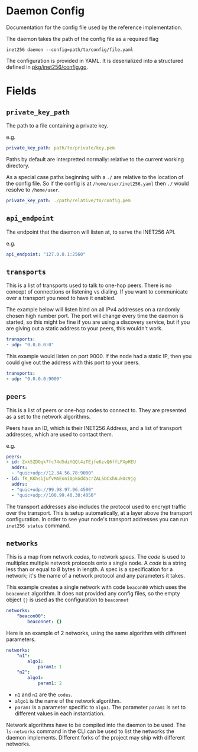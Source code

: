 # Daemon Config
Documentation for the config file used by the reference implementation.

The daemon takes the path of the config file as a required flag
```
inet256 daemon --config=path/to/config/file.yaml
```

The configuration is provided in YAML.  It is deserialized into a structured defined in [pkg/inet256/config.go](../pkg/inet256d/config.go).

# Fields

## `private_key_path`
The path to a file containing a private key.

e.g.
```yaml
private_key_path: path/to/private/key.pem
```

Paths by default are interpretted normally: relative to the current working directory.

As a special case paths beginning with a `./` are relative to the location of the config file.
So if the config is at `/home/user/inet256.yaml` then `./` would resolve to `/home/user`.

```yaml
private_key_path: ./path/relative/to/config.pem
```

## `api_endpoint`
The endpoint that the daemon will listen at, to serve the INET256 API.

e.g.
```yaml
api_endpoint: "127.0.0.1:2560"
```

## `transports`
This is a list of transports used to talk to one-hop peers.
There is no concept of connections or listening vs dialing.
If you want to communicate over a transport you need to have it enabled.

The example below will listen bind on all IPv4 addresses on a randomly chosen high number port.
The port will change every time the daemon is started, so this might be fine if you are using a discovery service, but if you are giving out a static address to your peers, this wouldn't work.
```yaml
transports:
- udp: "0.0.0.0:0"
```

This example would listen on port 9000.
If the node had a static IP, then you could give out the address with this port to your peers.
```yaml
transports:
- udp: "0.0.0.0:9000"
```

## `peers`
This is a list of peers or one-hop nodes to connect to.
They are presented as a set to the network algorithms.

Peers have an ID, which is their INET256 Address, and a list of transport addresses, which are used to contact them.

e.g.
```yaml
peers:
- id: Zxk5ZDOqk7fc74d5dzYQQl4zTEjfe6zvQ6ffLFXpHEU 
  addrs:
  - "quic+udp://12.34.56.78:9000"
- id: fK_KKhsijufvMAEoni0pkGddacrZAL5DCxhAukOc9jg 
  addrs:
  - "quic+udp://99.98.97.96:4500"
  - "quic+udp://100.99.40.30:4050"
```

The transport addresses also includes the protocol used to encrypt traffic over the transport.
This is setup automatically, at a layer above the transport configuration.
In order to see your node's transport addresses you can run `inet256 status` command.

## `networks`
This is a map from network *codes*, to network *specs*.
The  *code* is used to multiplex multiple network protocols onto a single node.
A *code* is a string less than or equal to 8 bytes in length.
A spec is a specification for a network; it's the name of a network protocol and any parameters it takes.

This example creates a single network with code `beacon00` which uses the `beaconnet` algorithm.
It does not provided any config files, so the empty object `{}` is used as the configuration to `beaconnet`

```yaml
networks:
    "beacon00":
        beaconnet: {}
```

Here is an example of 2 networks, using the same algorithm with different parameters.
```yaml
networks:
    "n1":
        algo1:
            param1: 1
    "n2":
        algo1:
            param1: 2
```
- `n1` and `n2` are the `codes`.
- `algo1` is the name of the network algorithm.
- `param1` is a parameter specific to `algo1`. The parameter `param1` is set to different values in each instantiation.

Network algorithms have to be compiled into the daemon to be used.
The `ls-networks` command in the CLI can be used to list the networks the daemon implements.
Different forks of the project may ship with different networks.

